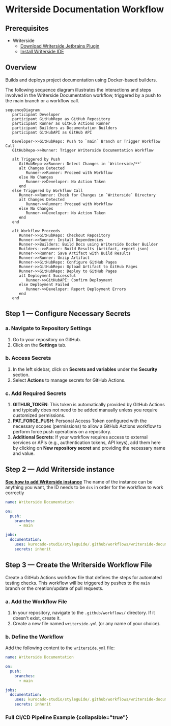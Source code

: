 # Writerside Documentation Workflow

## Prerequisites

- Writerside
  - [Download Writerside Jetbrains Plugin](https://plugins.jetbrains.com/plugin/20158-writerside)
  - [Install Writerside IDE](https://www.jetbrains.com/writerside/)

## Overview

Builds and deploys project documentation using Docker-based builders.

The following sequence diagram illustrates the interactions and steps involved in the Writerside
Documentation workflow, triggered by a push to the main branch or a workflow call.

```mermaid
sequenceDiagram
   participant Developer
   participant GitHubRepo as GitHub Repository
   participant Runner as GitHub Actions Runner
   participant Builders as Documentation Builders
   participant GitHubAPI as GitHub API

   Developer->>GitHubRepo: Push to `main` Branch or Trigger Workflow Call
   GitHubRepo->>Runner: Trigger Writerside Documentation Workflow

   alt Triggered by Push
      GitHubRepo->>Runner: Detect Changes in `Writerside/**`
      alt Changes Detected
         Runner->>Runner: Proceed with Workflow
      else No Changes
         Runner->>Developer: No Action Taken
      end
   else Triggered by Workflow Call
      Runner->>Runner: Check for Changes in `Writerside` Directory
      alt Changes Detected
         Runner->>Runner: Proceed with Workflow
      else No Changes
         Runner->>Developer: No Action Taken
      end
   end

   alt Workflow Proceeds
      Runner->>GitHubRepo: Checkout Repository
      Runner->>Runner: Install Dependencies
      Runner->>Builders: Build Docs using Writerside Docker Builder
      Builders-->>Runner: Build Results (Artifact, report.json)
      Runner->>Runner: Save Artifact with Build Results
      Runner->>Runner: Unzip Artifact
      Runner->>GitHubRepo: Configure GitHub Pages
      Runner->>GitHubRepo: Upload Artifact to GitHub Pages
      Runner->>GitHubRepo: Deploy to GitHub Pages
      alt Deployment Successful
         Runner->>GitHubAPI: Confirm Deployment
      else Deployment Failed
         Runner->>Developer: Report Deployment Errors
      end
   end
```

## Step 1 — Configure Necessary Secrets

### a. Navigate to Repository Settings

1. Go to your repository on GitHub.
2. Click on the **Settings** tab.

### b. Access Secrets

1. In the left sidebar, click on **Secrets and variables** under the **Security** section.
2. Select **Actions** to manage secrets for GitHub Actions.

### c. Add Required Secrets

1. **GITHUB_TOKEN**: This token is automatically provided by GitHub Actions and typically does not
   need to be added manually unless you require customized permissions.
2. **PAT_FORCE_PUSH**: Personal Access Token configured with the necessary scopes (permissions) to
   allow a GitHub Actions workflow to perform force push operations on a repository.
3. **Additional Secrets**: If your workflow requires access to external services or APIs (e.g.,
   authentication tokens, API keys), add them here by clicking on **New repository secret** and
   providing the necessary name and value.

## Step 2 — Add Writerside instance

**[See how to add Writerside instance](https://www.jetbrains.com/help/writerside/instances.html)**
<note>The name of the instance can be anything you want, the ID needs to be `dcs` in order for the
workflow to work correctly</note>

```yaml
name: Writerside Documentation

on:
  push:
    branches:
      - main

jobs:
  documentation:
    uses: kurocado-studio/styleguide/.github/workflows/writerside-documentation@main
    secrets: inherit
```

## Step 3 — Create the Writerside Workflow File

Create a GitHub Actions workflow file that defines the steps for automated testing checks. This
workflow will be triggered by pushes to the `main` branch or the creation/update of pull requests.

### a. Add the Workflow File

1. In your repository, navigate to the `.github/workflows/` directory. If it doesn't exist, create
   it.
2. Create a new file named `writerside.yml` (or any name of your choice).

### b. Define the Workflow

Add the following content to the `writerside.yml` file:

```yaml
name: Writerside Documentation

on:
  push:
    branches:
      - main

jobs:
  documentation:
    uses: kurocado-studio/styleguide/.github/workflows/writerside-documentation@main
    secrets: inherit
```

### Full CI/CD Pipeline Example {collapsible="true"}

<code-block lang="yaml" src="ci.yml" />
